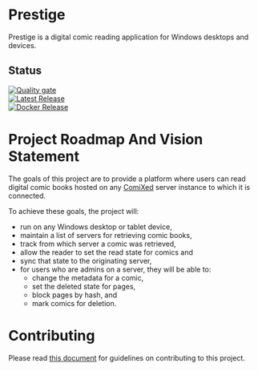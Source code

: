 # Prestige

Prestige is a digital comic reading application for Windows desktops and devices.

## Status

[![Quality gate](https://sonarcloud.io/api/project_badges/quality_gate?project=comixed_prestige)](https://sonarcloud.io/dashboard?id=comixed_prestige)\
[![Latest Release](https://github.com/comixed/comixed/actions/workflows/publish-release.yml/badge.svg)](https://actions-badge.atrox.dev/comixed/prestige/goto?ref=master)\
[![Docker Release](https://github.com/comixed/comixed/actions/workflows/publish-to-docker-hub.yml/badge.svg)](https://actions-badge.atrox.dev/comixed/prestige/goto?ref=master)


# Project Roadmap And Vision Statement

The goals of this project are to provide a platform where users can read
digital comic books hosted on any [ComiXed](http://www.comixedproject.org)
server instance to which it is connected.

To achieve these goals, the project will:

 * run on any Windows desktop or tablet device,
 * maintain a list of servers for retrieving comic books,
 * track from which server a comic was retrieved,
 * allow the reader to set the read state for comics and
 * sync that state to the originating server,
 * for users who are admins on a server, they will be able to:
    * change the metadata for a comic,
    * set the deleted state for pages,
    * block pages by hash, and
    * mark comics for deletion.


# Contributing

Please read [this document](CONTRIBUTING.md) for guidelines on contributing
to this project.
